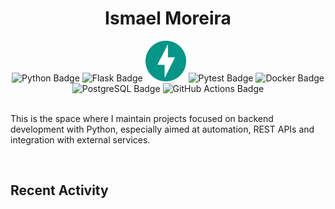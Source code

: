 <div align="center">
    <h1>Ismael Moreira</h1>
    <img
        src="https://cdn.jsdelivr.net/gh/devicons/devicon/icons/python/python-original.svg"
        alt="Python Badge"
        width="65"
    />
    <img
        src="https://cdn.jsdelivr.net/gh/devicons/devicon/icons/flask/flask-original.svg"
        alt="Flask Badge"
        width="65"
    />
    <img
        src="https://raw.githubusercontent.com/devicons/devicon/master/icons/fastapi/fastapi-original.svg"
        alt="FastAPI"
        width="65"
    />
    <img
        src="https://cdn.jsdelivr.net/gh/devicons/devicon/icons/pytest/pytest-original.svg" 
        alt="Pytest Badge"
        width="65"
    />
    <img
        src="https://cdn.jsdelivr.net/gh/devicons/devicon/icons/docker/docker-original.svg" 
        alt="Docker Badge"
        width="65"
    />
    <img
        src="https://cdn.jsdelivr.net/gh/devicons/devicon/icons/postgresql/postgresql-original.svg"
        alt="PostgreSQL Badge"
        width="65"
    />
    <img
        src="https://cdn.jsdelivr.net/gh/devicons/devicon/icons/github/github-original.svg" 
        alt="GitHub Actions Badge"
        width="65"
    />
</div>

<br>

This is the space where I maintain projects focused on backend development with Python, especially aimed at automation, REST APIs and integration with external services.

<br>

## Recent Activity

<!--START_SECTION:activity-->

<!--END_SECTION:activity-->
